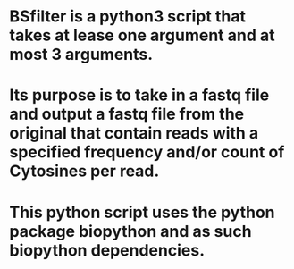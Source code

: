 # BSfilter is a python3 script that takes at lease one argument and at most 3 arguments.
# Its purpose is to take in a fastq file and output a fastq file from the original that contain reads with a specified frequency and/or count of Cytosines per read.
# This python script uses the python package biopython and as such biopython dependencies.
